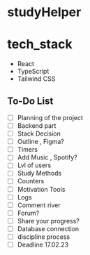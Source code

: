 # studyHelper

# tech_stack

- React
- TypeScript
- Tailwind CSS

## To-Do List

- [ ] Planning of the project
- [ ] Backend part
- [ ] Stack Decision
- [ ] Outline , Figma?
- [ ] Timers
- [ ] Add Music , Spotify?
- [ ] Lvl of users
- [ ] Study Methods
- [ ] Counters
- [ ] Motivation Tools
- [ ] Logs
- [ ] Comment river
- [ ] Forum?
- [ ] Share your progress?
- [ ] Database connection
- [ ] discipline process
- [ ] Deadline 17.02.23
